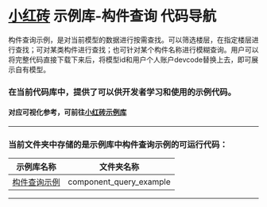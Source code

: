 # [小红砖](www.bos.xyz) 示例库-构件查询 代码导航


构件查询示例，是对当前模型的数据进行按需查找。可以筛选楼层，在指定楼层进行查找；可对某类构件进行查找；也可针对某个构件名称进行模糊查询。用户可以将完整代码直接下载下来后，将模型id和用户个人账户devcode替换上去，即可展示自有模型。

### 在当前代码库中，提供了可以供开发者学习和使用的示例代码。

#### 对应可视化参考，可前往[小红砖示例库](https://www.bos.xyz/examples/)

---

### 当前文件夹中存储的是示例库中构件查询示例的可运行代码：

示例库名称 | 文件夹名称 
------------ | ------------- 
[构件查询示例](https://xhz-beta.bos.xyz/examples/component_query_example.html) | component_query_example

---
